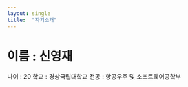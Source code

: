 ```yaml
---
layout: single
title:  "자기소개"
---
```


# 이름 : 신영재
<!--Table-->
나이 : 20
학교 : 경상국립대학교
전공 : 항공우주 및 소프트웨어공학부
